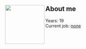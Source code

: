 ## <img src="https://user-images.githubusercontent.com/93148118/150190919-c9ec2962-4caa-41b9-936a-8e63c8c9ad46.png" align="left" height="128" width="128" ></a> About me
Years: 19 <br/>
Current job: [none]() <br/>
